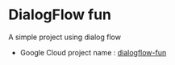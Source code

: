 # DialogFlow fun

A simple project using dialog flow

- Google Cloud project name : [dialogflow-fun](https://console.cloud.google.com/apis/library?project=dialogflow-fun)
